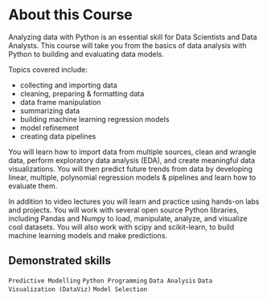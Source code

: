 # About this Course
Analyzing data with Python is an essential skill for Data Scientists and Data Analysts. This course will take you from the basics of data analysis with Python to building and evaluating data models.  

Topics covered include:  
- collecting and importing data 
- cleaning, preparing & formatting data 
- data frame manipulation 
- summarizing data 
- building machine learning regression models 
- model refinement 
- creating data pipelines 

You will learn how to import data from multiple sources, clean and wrangle data, perform exploratory data analysis (EDA), and create meaningful data visualizations. You will then predict future trends from data by developing linear, multiple, polynomial regression models & pipelines and learn how to evaluate them.  

In addition to video lectures you will learn and practice using hands-on labs and projects. You will work with several open source Python libraries, including Pandas and Numpy to load, manipulate, analyze, and visualize cool datasets. You will also work with scipy and scikit-learn, to build machine learning models and make predictions.

## Demonstrated skills
`Predictive Modelling`
`Python Programming`
`Data Analysis`
`Data Visualization (DataViz)`
`Model Selection`